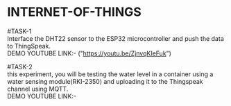 # INTERNET-OF-THINGS

#TASK-1   
Interface the DHT22 sensor to the ESP32 microcontroller and push the
data to ThingSpeak.  
DEMO YOUTUBE LINK:- ("https://youtu.be/ZjnvqKIeFuk")

#TASK-2  
this experiment, you will be testing the water level in a container using a water
sensing module(RKI-2350) and uploading it to the Thingspeak channel using MQTT.  
DEMO YOUTUBE LINK:- 
